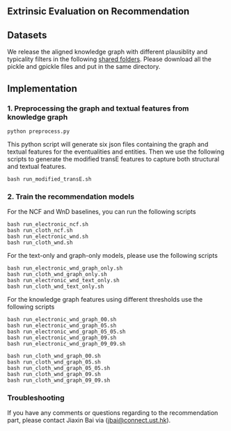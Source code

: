 
## Extrinsic Evaluation on Recommendation

## Datasets

We release the aligned knowledge graph with different plausiblity and typicality filters in the following [shared folders](https://hkustconnect-my.sharepoint.com/:f:/g/personal/jbai_connect_ust_hk/EqqnjNof5B1Ot682jWI-XWgBEpXiroLgRs9BwRUTcXyDug?e=KL4ESr). Please download all the pickle and gpickle files and put in the same directory. 


## Implementation

### 1. Preprocessing the graph and textual features from knowledge graph

```
python preprocess.py
```

This python script will generate six json files containing the graph and textual features for the eventualities and entities. Then we use the following scripts to generate the modified transE features to capture both structural and textual features. 

```
bash run_modified_transE.sh

```

### 2. Train the recommendation models

For the NCF and WnD baselines, you can run the following scripts


```
bash run_electronic_ncf.sh
bash run_cloth_ncf.sh
bash run_electronic_wnd.sh
bash run_cloth_wnd.sh

```

For the text-only and graph-only models, please use the following scripts

```
bash run_electronic_wnd_graph_only.sh
bash run_cloth_wnd_graph_only.sh
bash run_electronic_wnd_text_only.sh
bash run_cloth_wnd_text_only.sh

```


For the knowledge graph features using different thresholds use the following scripts

```
bash run_electronic_wnd_graph_00.sh
bash run_electronic_wnd_graph_05.sh
bash run_electronic_wnd_graph_05_05.sh
bash run_electronic_wnd_graph_09.sh
bash run_electronic_wnd_graph_09_09.sh

bash run_cloth_wnd_graph_00.sh
bash run_cloth_wnd_graph_05.sh
bash run_cloth_wnd_graph_05_05.sh
bash run_cloth_wnd_graph_09.sh
bash run_cloth_wnd_graph_09_09.sh

```

### Troubleshooting

If you have any comments or questions regarding to the recommendation part, please contact Jiaxin Bai via (jbai@connect.ust.hk). 
